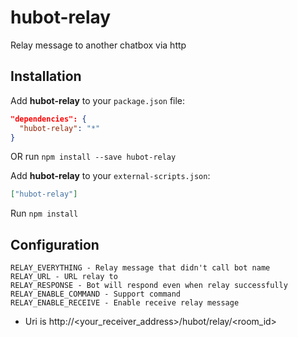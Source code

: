 hubot-relay
============

Relay message to another chatbox via http


## Installation

Add **hubot-relay** to your `package.json` file:

```json
"dependencies": {
  "hubot-relay": "*"
}
```

OR run `npm install --save hubot-relay`

Add **hubot-relay** to your `external-scripts.json`:

```json
["hubot-relay"]
```

Run `npm install`


## Configuration

```
RELAY_EVERYTHING - Relay message that didn't call bot name
RELAY_URL - URL relay to
RELAY_RESPONSE - Bot will respond even when relay successfully
RELAY_ENABLE_COMMAND - Support command
RELAY_ENABLE_RECEIVE - Enable receive relay message
```

- Uri is http://<your_receiver_address>/hubot/relay/<room_id>

